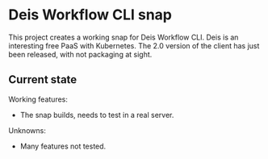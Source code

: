 # Deis Workflow CLI snap

This project creates a working snap for Deis Workflow CLI.
Deis is an interesting free PaaS with Kubernetes. The 2.0 version of the
client has just been released, with not packaging at sight.

## Current state

Working features:
 - The snap builds, needs to test in a real server.

Unknowns:
 - Many features not tested.
